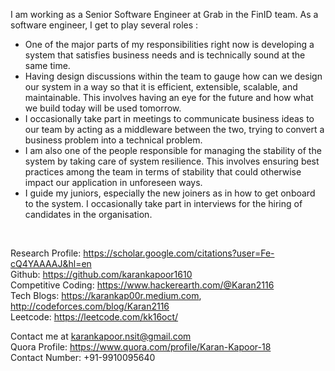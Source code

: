 I am working as a Senior Software Engineer at Grab in the FinID team. As a software engineer, I get to play several roles :

- One of the major parts of my responsibilities right now is developing a system that satisfies business needs and is technically sound at the same time.
- Having design discussions within the team to gauge how can we design our system in a way so that it is efficient, extensible, scalable, and maintainable. This involves having an eye for the future and how what we build today will be used tomorrow.
- I occasionally take part in meetings to communicate business ideas to our team by acting as a middleware between the two, trying to convert a business problem into a technical problem.
- I am also one of the people responsible for managing the stability of the system by taking care of system resilience. This involves ensuring best practices among the team in terms of stability that could otherwise impact our application in unforeseen ways.
- I guide my juniors, especially the new joiners as in how to get onboard to the system.
I occasionally take part in interviews for the hiring of candidates in the organisation.
 <br>

Research Profile: https://scholar.google.com/citations?user=Fe-cQ4YAAAAJ&hl=en <br>
Github: https://github.com/karankapoor1610 <br>
Competitive Coding: https://www.hackerearth.com/@Karan2116 <br>
Tech Blogs: https://karankap00r.medium.com, http://codeforces.com/blog/Karan2116 <br>
Leetcode: https://leetcode.com/kk16oct/ <br>

Contact me at karankapoor.nsit@gmail.com  <br>
Quora Profile: https://www.quora.com/profile/Karan-Kapoor-18 <br>
Contact Number: +91-9910095640 <br>
